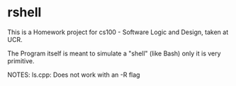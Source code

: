 # rshell
This is a Homework project for cs100 - Software Logic and Design, taken at UCR.

The Program itself is meant to simulate a "shell" (like Bash) only it is very primitive.

NOTES:
ls.cpp: Does not work with an -R flag
		
